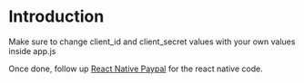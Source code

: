 # Introduction

Make sure to change client_id and client_secret values with your own values inside app.js

Once done, follow up [React Native Paypal](https://github.com/morfsys/react-native-paypal) for the react native code.

